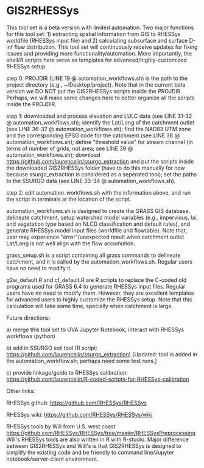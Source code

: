 # GIS2RHESSys

This tool set is a beta version with limited automation. Two major functions for this tool set: 1) extracting spatial information from GIS to RHESSys worldfile (RHESSys input file) and 2) calculating subsurface and surface D-inf flow distribution. This tool set will continuously receive updates for fixing issues and providing more functionality/automation.  More importantly, the shell/R scripts here serve as templates for advanced/highly-customized RHESSys setup.

step 0:   PROJDIR (LINE 19 @ automation_workflows.sh) is the path to the project directory (e.g., ~/Desktop/project). Note that in the current beta version we DO NOT put the GIS2RHESSys scripts inside the PROJDIR. Perhaps, we will make some changes here to better organize all the scripts inside the PROJDIR.

step 1:   downloaded and process elevation and LULC data (see LINE 31-32 @ automation_workflows.sh);
          identify the Lat/Long of the catchment outlet (see LINE 36-37 @ automation_workflows.sh);
          find the NAD83 UTM zone and the corresponding EPSG code for the catchment (see LINE 38 @ automation_workflows.sh);
          define "threshold value" for stream channel (in terms of number of grids, not area; see LINE 39 @ automation_workflows.sh);
          download https://github.com/laurencelin/ssurgo_extraction and put the scripts inside the downloaded GIS2RHESSys folder (have to do this manually for now because ssurgo_extraction is considered as a seperated tool);
          set the paths to the SSURGO data (see LINE 33-34 @ automation_workflows.sh).
          
step 2:   edit automation_workflows.sh with the information above, and run the script in terminals at the location of the script.

automation_workflows.sh is designed to create the GRASS GIS database, delineate catchment, setup watershed model variables (e.g., impervious, lai, and vegetation type based on NLCD classification and default rules), and generate RHESSys model input files (worldfile and flowtable). Note that, user may experience "error"/unexpected result when catchment outlet Lat/Long is not well align with the flow accumution. 

grass_setup.sh is a script containing all grass commands to delineate catchment, and it is called by the automation_workflows.sh.  Regular users have no need to modify it.

g2w_default.R and cf_default.R are R scripts to replace the C-coded old programs used for GRASS 6.4 to generate RHESSys input files. Regular users have no need to modify them. However, they are excellent templates for advanced users to highly customize the RHESSys setup. Note that this calculation will take some time, specially when catchment is large. 
               
Future directions:

a) merge this tool set to UVA Jupyter Notebook, interact with RHESSys workflows (python)

b) add in SSURGO soil tool (R script: https://github.com/laurencelin/ssurgo_extraction) [Updated: tool is added in the automation_workflow.sh; perhaps need some test runs.]

c) provide linkage/guide to RHESSys calibration: https://github.com/laurencelin/R-coded-scripts-for-RHESSys-calibration

Other links:

RHESSys github: https://github.com/RHESSys/RHESSys

RHESSys wiki: https://github.com/RHESSys/RHESSys/wiki

RHESSys tools by Will from U.S. west coast https://github.com/RHESSys/RHESSys/tree/master/RHESSysPreprocessing
Will's RHESSys tools are also written in R with R-studio. Major difference between GIS2RHESSys and Will's is that GIS2RHESSys is designed to simplify the existing code and be friendly to command line/Jupyter notebook/server-client environment.
